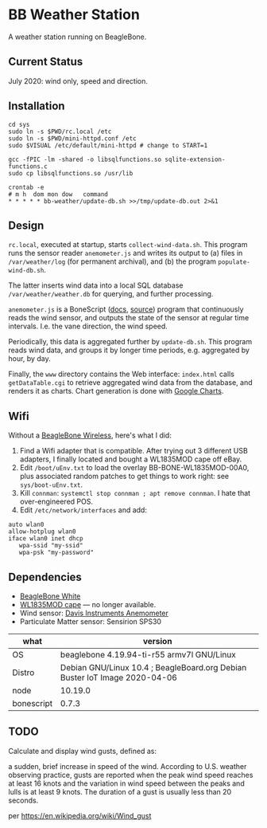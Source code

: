 # BB Weather Station

A weather station running on BeagleBone. 

## Current Status

July 2020: wind only, speed and direction. 

## Installation

```
cd sys
sudo ln -s $PWD/rc.local /etc
sudo ln -s $PWD/mini-httpd.conf /etc
sudo $VISUAL /etc/default/mini-httpd # change to START=1

gcc -fPIC -lm -shared -o libsqlfunctions.so sqlite-extension-functions.c
sudo cp libsqlfunctions.so /usr/lib

crontab -e
# m h  dom mon dow   command
* * * * * bb-weather/update-db.sh >>/tmp/update-db.out 2>&1
```

## Design

`rc.local`, executed at startup, starts `collect-wind-data.sh`.
This program runs the sensor reader `anemometer.js` and writes its output
to (a) files in `/var/weather/log` (for permanent archival), and 
(b) the program `populate-wind-db.sh`.

The latter inserts wind data into a local SQL database 
`/var/weather/weather.db` for querying, and further processing.

`anemometer.js` is a BoneScript ([docs](http://beagleboard.org/bonescript), 
[source](https://github.com/jadonk/bonescript)) program that continuously reads the
wind sensor, and outputs
the state of the sensor at regular time intervals. 
I.e. the vane direction, the wind speed. 

Periodically, this data is aggregated further by `update-db.sh`. This program 
reads wind data, and groups it by longer time periods, 
e.g. aggregated by hour, by day. 

Finally, the `www` directory contains the Web interface: `index.html` calls 
`getDataTable.cgi` to retrieve aggregated wind data from the database, 
and renders it as charts. Chart generation is done
with [Google Charts](https://developers.google.com/chart).

## Wifi

Without a [BeagleBone Wireless](https://beagleboard.org/black-wireless), here's what I did:

1. Find a Wifi adapter that is compatible. After trying out 3 different USB adapters, I finally located and bought a WL1835MOD cape off eBay. 
1. Edit `/boot/uEnv.txt` to load the overlay BB-BONE-WL1835MOD-00A0, plus associated random patches to get things to work right: see `sys/boot-uEnv.txt`. 
1. Kill `connman`: `systemctl stop connman ; apt remove connman`. I hate that over-engineered POS. 
1. Edit `/etc/network/interfaces` and add:

```
auto wlan0
allow-hotplug wlan0
iface wlan0 inet dhcp
   wpa-ssid "my-ssid"
   wpa-psk "my-password"
```

## Dependencies

* [BeagleBone White](https://beagleboard.org/bone-original)
* [WL1835MOD cape](https://github.com/CircuitCo/WL1835MOD) — no longer available. 
* Wind sensor: [Davis Instruments Anemometer](https://www.amazon.com/Davis-Instruments-Anemometer-Vantage-Pro2/dp/B004GK9MFO/)
* Particulate Matter sensor: Sensirion SPS30

what | version
------------ | -------------
OS | beaglebone 4.19.94-ti-r55 armv7l GNU/Linux
Distro | Debian GNU/Linux 10.4 ; BeagleBoard.org Debian Buster IoT Image 2020-04-06
node | 10.19.0
bonescript | 0.7.3


## TODO

Calculate and display wind gusts, defined as: 

a sudden, brief increase in speed of the wind. According to U.S. weather observing practice, gusts are reported when the peak wind speed reaches at least 16 knots and the variation in wind speed between the peaks and lulls is at least 9 knots. The duration of a gust is usually less than 20 seconds. 

per https://en.wikipedia.org/wiki/Wind_gust 


